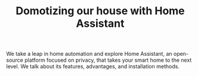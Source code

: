 ﻿---
title: "Domotizing our house with Home Assistant"
header:
  image: /assets/posts/en/domotizing-our-house-with-home-assistant/header.jpg
  teaser: /assets/posts/en/domotizing-our-house-with-home-assistant/teaser.jpg
layout: redirected-en
categories:
  - Fundamentals
  - Platforms
  - Home Assistant
tags:
  - Home Assistant
  - Fundamentals
  - Google Home
  - Alexa
  - Apple Home
  - Platforms
  - Docker
  - Homelab
  - Server
redirect_to: https://domoticarte.com/en/p/home-assistant-home-automation-next-level/
lang: en
ref: 12
permalink: /en/domotizing-our-house-with-home-assistant/
---

We take a leap in home automation and explore Home Assistant, an open-source platform focused on privacy, that takes your smart home to the next level. We talk about its features, advantages, and installation methods.
